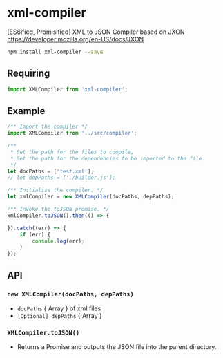 # xml-compiler
[ES6ified, Promisified] XML to JSON Compiler based on JXON https://developer.mozilla.org/en-US/docs/JXON
```bash
npm install xml-compiler --save
```
## Requiring ##
```js
import XMLCompiler from 'xml-compiler';
```

## Example ##
```js
/** Import the compiler */
import XMLCompiler from '../src/compiler';

/**
 * Set the path for the files to compile,
 * Set the path for the dependencies to be imported to the file.
 */
let docPaths = ['test.xml'];
// let depPaths = ['./builder.js'];

/** Initialize the compiler. */
let xmlCompiler = new XMLCompiler(docPaths, depPaths);

/** Invoke the toJSON promise. */
xmlCompiler.toJSON().then(() => {

}).catch((err) => {
    if (err) {
        console.log(err);
    }
});
```
## API ##
### `new XMLCompiler(docPaths, depPaths)` ###
+ `docPaths` { Array } of xml files
+ `[Optional] depPaths` { Array }

### `XMLCompiler.toJSON()` ###
+ Returns a Promise and outputs the JSON file into the parent directory.
